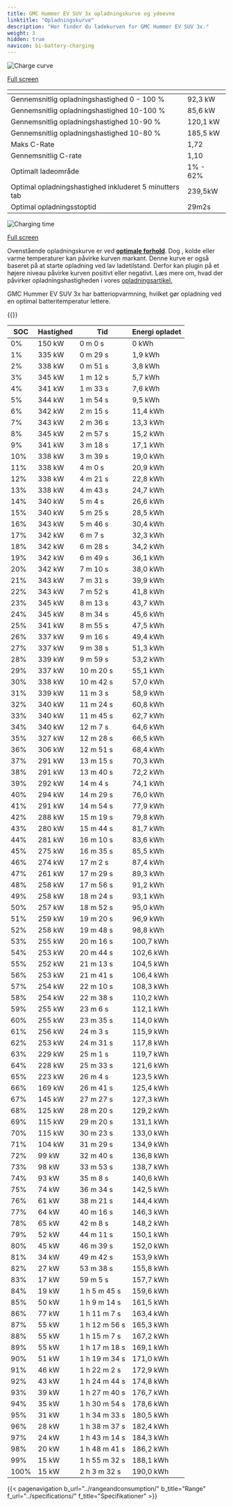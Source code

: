 ```yaml
---
title: GMC Hummer EV SUV 3x opladningskurve og ydeevne
linktitle: "Opladningskurve"
description: "Her finder du ladekurven for GMC Hummer EV SUV 3x."
weight: 3
hidden: true
navicon: bi-battery-charging
---
```

<!-- markdownlint-disable MD033 -->
<!-- markdownlint-disable MD010 -->
<img src="/images/models/gmc/hummer_ev/hummer_ev_suv_3x/chargingcurve.svg" alt="Charge curve" class="img-fluid">

[Full screen](/images/models/gmc/hummer_ev/hummer_ev_suv_3x/chargingcurve.svg)


<div class="table-responsive">
<table class="table table-striped border">
	<thead>
		<tr>
			<th>
			</th>
			<th>
			</th>
		</tr>
	</thead>
	<tbody>
		<tr>
			<td>
				Gennemsnitlig opladningshastighed 0 - 100 %
			</td>
			<td>
				92,3 kW
			</td>
		</tr>
		<tr>
			<td>
				Gennemsnitlig opladningshastighed 10-100 %
			</td>
			<td>
				85,6 kW
			</td>
		</tr>
		<tr>
			<td>
				Gennemsnitlig opladningshastighed 10-90 %
			</td>
			<td>
				120,1 kW
			</td>
		</tr>
		<tr>
			<td>
				Gennemsnitlig opladningshastighed 10-80 %
			</td>
			<td>
				185,5 kW
			</td>
		</tr>
		<tr>
			<td>
				Maks C-Rate
			</td>
			<td>
				1,72
			</td>
		</tr>
		<tr>
			<td>
				Gennemsnitlig C-rate
			</td>
			<td>
				1,10
			</td>
		</tr>
		<tr>
			<td>
				Optimalt ladeområde
			</td>
			<td>
				1% - 62%
			</td>
		</tr>
		<tr>
			<td>
				Optimal opladningshastighed inkluderet 5 minutters tab
			</td>
			<td>
				239,5kW
			</td>
		</tr>
		<tr>
			<td>
				Optimal opladningsstoptid
			</td>
			<td>
				29m2s
			</td>
		</tr>
	</tbody>
</table>
</div>
<img src="/images/models/gmc/hummer_ev/hummer_ev_suv_3x/chargingtime.svg" alt="Charging time" class="img-fluid">

[Full screen](/images/models/gmc/hummer_ev/hummer_ev_suv_3x/chargingtime.svg)


Ovenstående opladningskurve er ved **[optimale forhold](../../../../../technology/battery/charging/#temperatur)**. Dog , kolde eller varme temperaturer kan påvirke kurven markant. Denne kurve er også baseret på at starte opladning ved lav ladetilstand. Derfor kan plugin på et højere niveau påvirke kurven positivt eller negativt. Læs mere om, hvad der påvirker opladningshastigheden i vores [opladningsartikel.](../../../../../technology/battery/charging/)


GMC Hummer EV SUV 3x har batteriopvarmning, hvilket gør opladning ved en optimal batteritemperatur lettere.


{{<evkxdisplayaddarticle />}}
<div class="table-responsive">
<table class="table table-striped border">
	<thead>
		<tr>
			<th>
				SOC
			</th>
			<th>
				Hastighed
			</th>
			<th>
				Tid
			</th>
			<th>
				Energi opladet
			</th>
		</tr>
	</thead>
	<tbody>
		<tr>
			<td>
				0%
			</td>
			<td>
				150 kW
			</td>
			<td>
				 0 m 0 s
			</td>
			<td>
				0 kWh
			</td>
		</tr>
		<tr>
			<td>
				1%
			</td>
			<td>
				335 kW
			</td>
			<td>
				 0 m 29 s
			</td>
			<td>
				1,9 kWh
			</td>
		</tr>
		<tr>
			<td>
				2%
			</td>
			<td>
				338 kW
			</td>
			<td>
				 0 m 51 s
			</td>
			<td>
				3,8 kWh
			</td>
		</tr>
		<tr>
			<td>
				3%
			</td>
			<td>
				345 kW
			</td>
			<td>
				 1 m 12 s
			</td>
			<td>
				5,7 kWh
			</td>
		</tr>
		<tr>
			<td>
				4%
			</td>
			<td>
				341 kW
			</td>
			<td>
				 1 m 33 s
			</td>
			<td>
				7,6 kWh
			</td>
		</tr>
		<tr>
			<td>
				5%
			</td>
			<td>
				344 kW
			</td>
			<td>
				 1 m 54 s
			</td>
			<td>
				9,5 kWh
			</td>
		</tr>
		<tr>
			<td>
				6%
			</td>
			<td>
				342 kW
			</td>
			<td>
				 2 m 15 s
			</td>
			<td>
				11,4 kWh
			</td>
		</tr>
		<tr>
			<td>
				7%
			</td>
			<td>
				343 kW
			</td>
			<td>
				 2 m 36 s
			</td>
			<td>
				13,3 kWh
			</td>
		</tr>
		<tr>
			<td>
				8%
			</td>
			<td>
				345 kW
			</td>
			<td>
				 2 m 57 s
			</td>
			<td>
				15,2 kWh
			</td>
		</tr>
		<tr>
			<td>
				9%
			</td>
			<td>
				341 kW
			</td>
			<td>
				 3 m 18 s
			</td>
			<td>
				17,1 kWh
			</td>
		</tr>
		<tr>
			<td>
				10%
			</td>
			<td>
				338 kW
			</td>
			<td>
				 3 m 39 s
			</td>
			<td>
				19,0 kWh
			</td>
		</tr>
		<tr>
			<td>
				11%
			</td>
			<td>
				338 kW
			</td>
			<td>
				 4 m 0 s
			</td>
			<td>
				20,9 kWh
			</td>
		</tr>
		<tr>
			<td>
				12%
			</td>
			<td>
				338 kW
			</td>
			<td>
				 4 m 21 s
			</td>
			<td>
				22,8 kWh
			</td>
		</tr>
		<tr>
			<td>
				13%
			</td>
			<td>
				338 kW
			</td>
			<td>
				 4 m 43 s
			</td>
			<td>
				24,7 kWh
			</td>
		</tr>
		<tr>
			<td>
				14%
			</td>
			<td>
				340 kW
			</td>
			<td>
				 5 m 4 s
			</td>
			<td>
				26,6 kWh
			</td>
		</tr>
		<tr>
			<td>
				15%
			</td>
			<td>
				340 kW
			</td>
			<td>
				 5 m 25 s
			</td>
			<td>
				28,5 kWh
			</td>
		</tr>
		<tr>
			<td>
				16%
			</td>
			<td>
				343 kW
			</td>
			<td>
				 5 m 46 s
			</td>
			<td>
				30,4 kWh
			</td>
		</tr>
		<tr>
			<td>
				17%
			</td>
			<td>
				342 kW
			</td>
			<td>
				 6 m 7 s
			</td>
			<td>
				32,3 kWh
			</td>
		</tr>
		<tr>
			<td>
				18%
			</td>
			<td>
				342 kW
			</td>
			<td>
				 6 m 28 s
			</td>
			<td>
				34,2 kWh
			</td>
		</tr>
		<tr>
			<td>
				19%
			</td>
			<td>
				342 kW
			</td>
			<td>
				 6 m 49 s
			</td>
			<td>
				36,1 kWh
			</td>
		</tr>
		<tr>
			<td>
				20%
			</td>
			<td>
				342 kW
			</td>
			<td>
				 7 m 10 s
			</td>
			<td>
				38,0 kWh
			</td>
		</tr>
		<tr>
			<td>
				21%
			</td>
			<td>
				343 kW
			</td>
			<td>
				 7 m 31 s
			</td>
			<td>
				39,9 kWh
			</td>
		</tr>
		<tr>
			<td>
				22%
			</td>
			<td>
				343 kW
			</td>
			<td>
				 7 m 52 s
			</td>
			<td>
				41,8 kWh
			</td>
		</tr>
		<tr>
			<td>
				23%
			</td>
			<td>
				345 kW
			</td>
			<td>
				 8 m 13 s
			</td>
			<td>
				43,7 kWh
			</td>
		</tr>
		<tr>
			<td>
				24%
			</td>
			<td>
				345 kW
			</td>
			<td>
				 8 m 34 s
			</td>
			<td>
				45,6 kWh
			</td>
		</tr>
		<tr>
			<td>
				25%
			</td>
			<td>
				341 kW
			</td>
			<td>
				 8 m 55 s
			</td>
			<td>
				47,5 kWh
			</td>
		</tr>
		<tr>
			<td>
				26%
			</td>
			<td>
				337 kW
			</td>
			<td>
				 9 m 16 s
			</td>
			<td>
				49,4 kWh
			</td>
		</tr>
		<tr>
			<td>
				27%
			</td>
			<td>
				337 kW
			</td>
			<td>
				 9 m 38 s
			</td>
			<td>
				51,3 kWh
			</td>
		</tr>
		<tr>
			<td>
				28%
			</td>
			<td>
				339 kW
			</td>
			<td>
				 9 m 59 s
			</td>
			<td>
				53,2 kWh
			</td>
		</tr>
		<tr>
			<td>
				29%
			</td>
			<td>
				337 kW
			</td>
			<td>
				 10 m 20 s
			</td>
			<td>
				55,1 kWh
			</td>
		</tr>
		<tr>
			<td>
				30%
			</td>
			<td>
				338 kW
			</td>
			<td>
				 10 m 42 s
			</td>
			<td>
				57,0 kWh
			</td>
		</tr>
		<tr>
			<td>
				31%
			</td>
			<td>
				339 kW
			</td>
			<td>
				 11 m 3 s
			</td>
			<td>
				58,9 kWh
			</td>
		</tr>
		<tr>
			<td>
				32%
			</td>
			<td>
				340 kW
			</td>
			<td>
				 11 m 24 s
			</td>
			<td>
				60,8 kWh
			</td>
		</tr>
		<tr>
			<td>
				33%
			</td>
			<td>
				340 kW
			</td>
			<td>
				 11 m 45 s
			</td>
			<td>
				62,7 kWh
			</td>
		</tr>
		<tr>
			<td>
				34%
			</td>
			<td>
				340 kW
			</td>
			<td>
				 12 m 7 s
			</td>
			<td>
				64,6 kWh
			</td>
		</tr>
		<tr>
			<td>
				35%
			</td>
			<td>
				327 kW
			</td>
			<td>
				 12 m 28 s
			</td>
			<td>
				66,5 kWh
			</td>
		</tr>
		<tr>
			<td>
				36%
			</td>
			<td>
				306 kW
			</td>
			<td>
				 12 m 51 s
			</td>
			<td>
				68,4 kWh
			</td>
		</tr>
		<tr>
			<td>
				37%
			</td>
			<td>
				291 kW
			</td>
			<td>
				 13 m 15 s
			</td>
			<td>
				70,3 kWh
			</td>
		</tr>
		<tr>
			<td>
				38%
			</td>
			<td>
				291 kW
			</td>
			<td>
				 13 m 40 s
			</td>
			<td>
				72,2 kWh
			</td>
		</tr>
		<tr>
			<td>
				39%
			</td>
			<td>
				292 kW
			</td>
			<td>
				 14 m 4 s
			</td>
			<td>
				74,1 kWh
			</td>
		</tr>
		<tr>
			<td>
				40%
			</td>
			<td>
				294 kW
			</td>
			<td>
				 14 m 29 s
			</td>
			<td>
				76,0 kWh
			</td>
		</tr>
		<tr>
			<td>
				41%
			</td>
			<td>
				291 kW
			</td>
			<td>
				 14 m 54 s
			</td>
			<td>
				77,9 kWh
			</td>
		</tr>
		<tr>
			<td>
				42%
			</td>
			<td>
				288 kW
			</td>
			<td>
				 15 m 19 s
			</td>
			<td>
				79,8 kWh
			</td>
		</tr>
		<tr>
			<td>
				43%
			</td>
			<td>
				280 kW
			</td>
			<td>
				 15 m 44 s
			</td>
			<td>
				81,7 kWh
			</td>
		</tr>
		<tr>
			<td>
				44%
			</td>
			<td>
				281 kW
			</td>
			<td>
				 16 m 10 s
			</td>
			<td>
				83,6 kWh
			</td>
		</tr>
		<tr>
			<td>
				45%
			</td>
			<td>
				275 kW
			</td>
			<td>
				 16 m 35 s
			</td>
			<td>
				85,5 kWh
			</td>
		</tr>
		<tr>
			<td>
				46%
			</td>
			<td>
				274 kW
			</td>
			<td>
				 17 m 2 s
			</td>
			<td>
				87,4 kWh
			</td>
		</tr>
		<tr>
			<td>
				47%
			</td>
			<td>
				261 kW
			</td>
			<td>
				 17 m 29 s
			</td>
			<td>
				89,3 kWh
			</td>
		</tr>
		<tr>
			<td>
				48%
			</td>
			<td>
				258 kW
			</td>
			<td>
				 17 m 56 s
			</td>
			<td>
				91,2 kWh
			</td>
		</tr>
		<tr>
			<td>
				49%
			</td>
			<td>
				258 kW
			</td>
			<td>
				 18 m 24 s
			</td>
			<td>
				93,1 kWh
			</td>
		</tr>
		<tr>
			<td>
				50%
			</td>
			<td>
				257 kW
			</td>
			<td>
				 18 m 52 s
			</td>
			<td>
				95,0 kWh
			</td>
		</tr>
		<tr>
			<td>
				51%
			</td>
			<td>
				259 kW
			</td>
			<td>
				 19 m 20 s
			</td>
			<td>
				96,9 kWh
			</td>
		</tr>
		<tr>
			<td>
				52%
			</td>
			<td>
				258 kW
			</td>
			<td>
				 19 m 48 s
			</td>
			<td>
				98,8 kWh
			</td>
		</tr>
		<tr>
			<td>
				53%
			</td>
			<td>
				255 kW
			</td>
			<td>
				 20 m 16 s
			</td>
			<td>
				100,7 kWh
			</td>
		</tr>
		<tr>
			<td>
				54%
			</td>
			<td>
				253 kW
			</td>
			<td>
				 20 m 44 s
			</td>
			<td>
				102,6 kWh
			</td>
		</tr>
		<tr>
			<td>
				55%
			</td>
			<td>
				252 kW
			</td>
			<td>
				 21 m 13 s
			</td>
			<td>
				104,5 kWh
			</td>
		</tr>
		<tr>
			<td>
				56%
			</td>
			<td>
				253 kW
			</td>
			<td>
				 21 m 41 s
			</td>
			<td>
				106,4 kWh
			</td>
		</tr>
		<tr>
			<td>
				57%
			</td>
			<td>
				254 kW
			</td>
			<td>
				 22 m 10 s
			</td>
			<td>
				108,3 kWh
			</td>
		</tr>
		<tr>
			<td>
				58%
			</td>
			<td>
				254 kW
			</td>
			<td>
				 22 m 38 s
			</td>
			<td>
				110,2 kWh
			</td>
		</tr>
		<tr>
			<td>
				59%
			</td>
			<td>
				255 kW
			</td>
			<td>
				 23 m 6 s
			</td>
			<td>
				112,1 kWh
			</td>
		</tr>
		<tr>
			<td>
				60%
			</td>
			<td>
				255 kW
			</td>
			<td>
				 23 m 35 s
			</td>
			<td>
				114,0 kWh
			</td>
		</tr>
		<tr>
			<td>
				61%
			</td>
			<td>
				256 kW
			</td>
			<td>
				 24 m 3 s
			</td>
			<td>
				115,9 kWh
			</td>
		</tr>
		<tr>
			<td>
				62%
			</td>
			<td>
				253 kW
			</td>
			<td>
				 24 m 31 s
			</td>
			<td>
				117,8 kWh
			</td>
		</tr>
		<tr>
			<td>
				63%
			</td>
			<td>
				229 kW
			</td>
			<td>
				 25 m 1 s
			</td>
			<td>
				119,7 kWh
			</td>
		</tr>
		<tr>
			<td>
				64%
			</td>
			<td>
				228 kW
			</td>
			<td>
				 25 m 33 s
			</td>
			<td>
				121,6 kWh
			</td>
		</tr>
		<tr>
			<td>
				65%
			</td>
			<td>
				223 kW
			</td>
			<td>
				 26 m 4 s
			</td>
			<td>
				123,5 kWh
			</td>
		</tr>
		<tr>
			<td>
				66%
			</td>
			<td>
				169 kW
			</td>
			<td>
				 26 m 41 s
			</td>
			<td>
				125,4 kWh
			</td>
		</tr>
		<tr>
			<td>
				67%
			</td>
			<td>
				145 kW
			</td>
			<td>
				 27 m 27 s
			</td>
			<td>
				127,3 kWh
			</td>
		</tr>
		<tr>
			<td>
				68%
			</td>
			<td>
				125 kW
			</td>
			<td>
				 28 m 20 s
			</td>
			<td>
				129,2 kWh
			</td>
		</tr>
		<tr>
			<td>
				69%
			</td>
			<td>
				115 kW
			</td>
			<td>
				 29 m 20 s
			</td>
			<td>
				131,1 kWh
			</td>
		</tr>
		<tr>
			<td>
				70%
			</td>
			<td>
				115 kW
			</td>
			<td>
				 30 m 23 s
			</td>
			<td>
				133,0 kWh
			</td>
		</tr>
		<tr>
			<td>
				71%
			</td>
			<td>
				104 kW
			</td>
			<td>
				 31 m 29 s
			</td>
			<td>
				134,9 kWh
			</td>
		</tr>
		<tr>
			<td>
				72%
			</td>
			<td>
				99 kW
			</td>
			<td>
				 32 m 40 s
			</td>
			<td>
				136,8 kWh
			</td>
		</tr>
		<tr>
			<td>
				73%
			</td>
			<td>
				98 kW
			</td>
			<td>
				 33 m 53 s
			</td>
			<td>
				138,7 kWh
			</td>
		</tr>
		<tr>
			<td>
				74%
			</td>
			<td>
				93 kW
			</td>
			<td>
				 35 m 8 s
			</td>
			<td>
				140,6 kWh
			</td>
		</tr>
		<tr>
			<td>
				75%
			</td>
			<td>
				74 kW
			</td>
			<td>
				 36 m 34 s
			</td>
			<td>
				142,5 kWh
			</td>
		</tr>
		<tr>
			<td>
				76%
			</td>
			<td>
				61 kW
			</td>
			<td>
				 38 m 21 s
			</td>
			<td>
				144,4 kWh
			</td>
		</tr>
		<tr>
			<td>
				77%
			</td>
			<td>
				64 kW
			</td>
			<td>
				 40 m 16 s
			</td>
			<td>
				146,3 kWh
			</td>
		</tr>
		<tr>
			<td>
				78%
			</td>
			<td>
				65 kW
			</td>
			<td>
				 42 m 8 s
			</td>
			<td>
				148,2 kWh
			</td>
		</tr>
		<tr>
			<td>
				79%
			</td>
			<td>
				52 kW
			</td>
			<td>
				 44 m 11 s
			</td>
			<td>
				150,1 kWh
			</td>
		</tr>
		<tr>
			<td>
				80%
			</td>
			<td>
				45 kW
			</td>
			<td>
				 46 m 39 s
			</td>
			<td>
				152,0 kWh
			</td>
		</tr>
		<tr>
			<td>
				81%
			</td>
			<td>
				34 kW
			</td>
			<td>
				 49 m 42 s
			</td>
			<td>
				153,9 kWh
			</td>
		</tr>
		<tr>
			<td>
				82%
			</td>
			<td>
				27 kW
			</td>
			<td>
				 53 m 38 s
			</td>
			<td>
				155,8 kWh
			</td>
		</tr>
		<tr>
			<td>
				83%
			</td>
			<td>
				17 kW
			</td>
			<td>
				 59 m 5 s
			</td>
			<td>
				157,7 kWh
			</td>
		</tr>
		<tr>
			<td>
				84%
			</td>
			<td>
				19 kW
			</td>
			<td>
				1 h 5 m 45 s
			</td>
			<td>
				159,6 kWh
			</td>
		</tr>
		<tr>
			<td>
				85%
			</td>
			<td>
				50 kW
			</td>
			<td>
				1 h 9 m 14 s
			</td>
			<td>
				161,5 kWh
			</td>
		</tr>
		<tr>
			<td>
				86%
			</td>
			<td>
				77 kW
			</td>
			<td>
				1 h 11 m 7 s
			</td>
			<td>
				163,4 kWh
			</td>
		</tr>
		<tr>
			<td>
				87%
			</td>
			<td>
				55 kW
			</td>
			<td>
				1 h 12 m 56 s
			</td>
			<td>
				165,3 kWh
			</td>
		</tr>
		<tr>
			<td>
				88%
			</td>
			<td>
				55 kW
			</td>
			<td>
				1 h 15 m 7 s
			</td>
			<td>
				167,2 kWh
			</td>
		</tr>
		<tr>
			<td>
				89%
			</td>
			<td>
				55 kW
			</td>
			<td>
				1 h 17 m 18 s
			</td>
			<td>
				169,1 kWh
			</td>
		</tr>
		<tr>
			<td>
				90%
			</td>
			<td>
				51 kW
			</td>
			<td>
				1 h 19 m 34 s
			</td>
			<td>
				171,0 kWh
			</td>
		</tr>
		<tr>
			<td>
				91%
			</td>
			<td>
				46 kW
			</td>
			<td>
				1 h 22 m 2 s
			</td>
			<td>
				172,9 kWh
			</td>
		</tr>
		<tr>
			<td>
				92%
			</td>
			<td>
				43 kW
			</td>
			<td>
				1 h 24 m 44 s
			</td>
			<td>
				174,8 kWh
			</td>
		</tr>
		<tr>
			<td>
				93%
			</td>
			<td>
				39 kW
			</td>
			<td>
				1 h 27 m 40 s
			</td>
			<td>
				176,7 kWh
			</td>
		</tr>
		<tr>
			<td>
				94%
			</td>
			<td>
				35 kW
			</td>
			<td>
				1 h 30 m 54 s
			</td>
			<td>
				178,6 kWh
			</td>
		</tr>
		<tr>
			<td>
				95%
			</td>
			<td>
				31 kW
			</td>
			<td>
				1 h 34 m 33 s
			</td>
			<td>
				180,5 kWh
			</td>
		</tr>
		<tr>
			<td>
				96%
			</td>
			<td>
				28 kW
			</td>
			<td>
				1 h 38 m 37 s
			</td>
			<td>
				182,4 kWh
			</td>
		</tr>
		<tr>
			<td>
				97%
			</td>
			<td>
				24 kW
			</td>
			<td>
				1 h 43 m 14 s
			</td>
			<td>
				184,3 kWh
			</td>
		</tr>
		<tr>
			<td>
				98%
			</td>
			<td>
				20 kW
			</td>
			<td>
				1 h 48 m 41 s
			</td>
			<td>
				186,2 kWh
			</td>
		</tr>
		<tr>
			<td>
				99%
			</td>
			<td>
				15 kW
			</td>
			<td>
				1 h 55 m 32 s
			</td>
			<td>
				188,1 kWh
			</td>
		</tr>
		<tr>
			<td>
				100%
			</td>
			<td>
				15 kW
			</td>
			<td>
				2 h 3 m 32 s
			</td>
			<td>
				190,0 kWh
			</td>
		</tr>
	</tbody>
</table>
</div>


{{< pagenavigation b_url="../rangeandconsumption/" b_title="Range" f_url="../specifications/" f_title="Specifikationer" >}}
